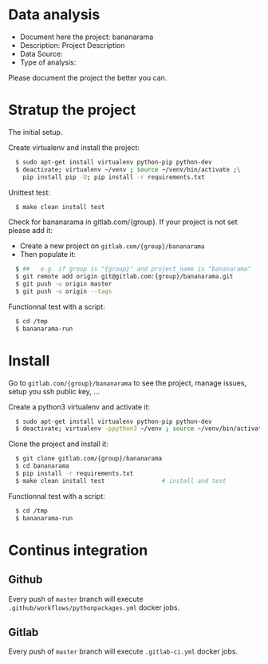 # Data analysis
- Document here the project: bananarama
- Description: Project Description
- Data Source:
- Type of analysis:

Please document the project the better you can.

# Stratup the project

The initial setup.

Create virtualenv and install the project:
```bash
  $ sudo apt-get install virtualenv python-pip python-dev
  $ deactivate; virtualenv ~/venv ; source ~/venv/bin/activate ;\
    pip install pip -U; pip install -r requirements.txt
```

Unittest test:
```bash
  $ make clean install test
```

Check for bananarama in gitlab.com/{group}.
If your project is not set please add it:

- Create a new project on `gitlab.com/{group}/bananarama`
- Then populate it:

```bash
  $ ##   e.g. if group is "{group}" and project_name is "bananarama"
  $ git remote add origin git@gitlab.com:{group}/bananarama.git
  $ git push -u origin master
  $ git push -u origin --tags
```

Functionnal test with a script:
```bash
  $ cd /tmp
  $ bananarama-run
```
# Install
Go to `gitlab.com/{group}/bananarama` to see the project, manage issues,
setup you ssh public key, ...

Create a python3 virtualenv and activate it:
```bash
  $ sudo apt-get install virtualenv python-pip python-dev
  $ deactivate; virtualenv -ppython3 ~/venv ; source ~/venv/bin/activate
```

Clone the project and install it:
```bash
  $ git clone gitlab.com/{group}/bananarama
  $ cd bananarama
  $ pip install -r requirements.txt
  $ make clean install test                # install and test
```
Functionnal test with a script:
```bash
  $ cd /tmp
  $ bananarama-run
``` 

# Continus integration
## Github 
Every push of `master` branch will execute `.github/workflows/pythonpackages.yml` docker jobs.
## Gitlab
Every push of `master` branch will execute `.gitlab-ci.yml` docker jobs.
